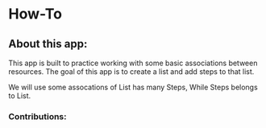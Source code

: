 # How-To

## About this app:
This app is built to practice working with some basic associations
between resources.  The goal of this app is to create a list and
add steps to that list.

We will use some assocations of List has many Steps,
While Steps belongs to List.

### Contributions:
